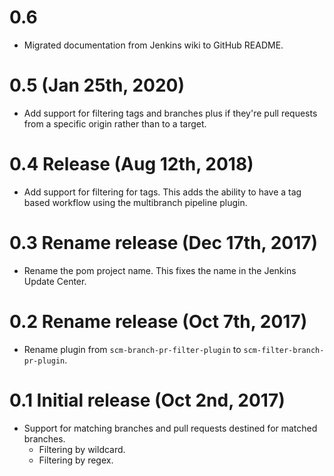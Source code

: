 # 0.6

- Migrated documentation from Jenkins wiki to GitHub README.

# 0.5 (Jan 25th, 2020)

- Add support for filtering tags and branches plus if they're pull requests from
  a specific origin rather than to a target.

# 0.4 Release (Aug 12th, 2018)

- Add support for filtering for tags.  This adds the ability to have a tag based
  workflow using the multibranch pipeline plugin.

# 0.3 Rename release (Dec 17th, 2017)

- Rename the pom project name.  This fixes the name in the Jenkins Update
  Center.

# 0.2 Rename release (Oct 7th, 2017)

- Rename plugin from `scm-branch-pr-filter-plugin` to
  `scm-filter-branch-pr-plugin`.

# 0.1 Initial release (Oct 2nd, 2017)

- Support for matching branches and pull requests destined for matched branches.
  - Filtering by wildcard.
  - Filtering by regex.
